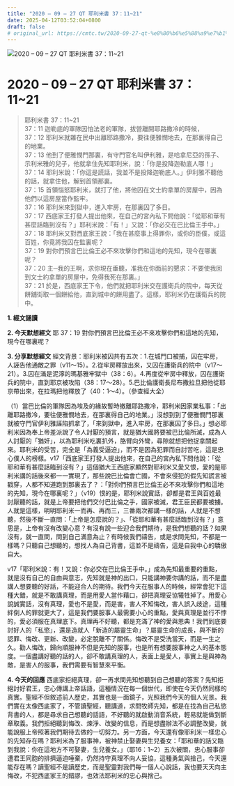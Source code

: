 ```yaml
---
title: "2020 – 09 – 27 QT 耶利米書 37：11~21"
date: 2025-04-12T03:52:04+0800
draft: false
# original_url: https://cmtc.tw/2020-09-27-qt-%e8%80%b6%e5%88%a9%e7%b1%b3%e6%9b%b8-37%ef%bc%9a1121
---
```


![2020 – 09 – 27 QT 耶利米書 37：11\~21](/images/qt.jpg   "2020 – 09 – 27 QT 耶利米書 37：11\~21")

# 2020 – 09 – 27 QT 耶利米書 37：11\~21

> 耶利米書 37：11\~21  
> 37：11 迦勒底的軍隊因怕法老的軍隊，拔營離開耶路撒冷的時候，  
> 37：12 耶利米就雜在民中出離耶路撒冷，要往便雅憫地去，在那裏得自己的地業。  
> 37：13 他到了便雅憫門那裏，有守門官名叫伊利雅，是哈拿尼亞的孫子、示利米雅的兒子，他就拿住先知耶利米，說：「你是投降迦勒底人哪！」  
> 37：14 耶利米說：「你這是謊話，我並不是投降迦勒底人。」伊利雅不聽他的話，就拿住他，解到首領那裏。  
> 37：15 首領惱怒耶利米，就打了他，將他囚在文士約拿單的房屋中，因為他們以這房屋當作監牢。  
> 37：16 耶利米來到獄中，進入牢房，在那裏囚了多日。  
> 37：17 西底家王打發人提出他來，在自己的宮內私下問他說：「從耶和華有甚麼話臨到沒有？」耶利米說：「有！」又說：「你必交在巴比倫王手中。」  
> 37：18 耶利米又對西底家王說：「我在甚麼事上得罪你，或你的臣僕，或這百姓，你竟將我囚在監裏呢？  
> 37：19 對你們預言巴比倫王必不來攻擊你們和這地的先知，現今在哪裏呢？  
> 37：20 主─我的王啊，求你現在垂聽，准我在你面前的懇求：不要使我回到文士約拿單的房屋中，免得我死在那裏。」  
> 37：21 於是，西底家王下令，他們就把耶利米交在護衛兵的院中，每天從餅舖街取一個餅給他，直到城中的餅用盡了。這樣，耶利米仍在護衛兵的院中。

**1. 經文誦讀**

**2.  今天默想經文**
耶 37：19 對你們預言巴比倫王必不來攻擊你們和這地的先知，現今在哪裏呢？

**3. 分享默想經文**
經文背景：耶利米被囚共有五次：1.在城門口被捕，囚在牢房，人誣告他通敵之罪（v11～15）。2.從牢房釋放出來，又囚在護衛兵的院中（v17～21）。3.囚在滿是泥濘的瑪基雅牢獄中（38：6）。4.再度從牢房中釋放，囚在護衛兵的院中，直到耶京被攻陷（38：17～28）。5.巴比倫護衛長尼布撒拉旦把他從耶京帶出來，在拉瑪把他釋放了（40：1～4）。（參查經大全）

（1）當巴比倫的軍隊因為埃及的緣故暫時撤離耶路撒冷，耶利米因家業私事：「出離耶路撒冷，要往便雅憫地去，在那裏得自己的地業。」沒想到到了便雅憫門那裏就被守門官伊利雅誣陷抓拿了，「來到獄中，進入牢房，在那裏囚了多日。」想必耶利米因為奉上帝差派說了令人討厭的預言，就是猶大國將要被巴比倫所滅，成為人人討厭的「猶奸」，以為耶利米吃裏扒外，胳臂向外彎，尋隙就想把他捉拿關起來。耶利米的受苦，完全是「為義受逼迫」，而不是因為犯罪而自討苦吃，這是忠心僕人的榜樣。v17「西底家王打發人提出他來，在自己的宮內私下問他說：「從耶和華有甚麼話臨到沒有？」這個猶大王西底家顯然對耶利米又愛又恨，愛的是耶利米講的話後來都一一實現了，那些說巴比倫會亡國，不會來侵犯的假先知謊言被戳穿，人都不知道跑到那裏去了？：「對你們預言巴比倫王必不來攻擊你們和這地的先知，現今在哪裏呢？」（v19）恨的是，耶利米說實話，卻都是君王與百姓最討厭聽的話，就是上帝要把他們交付巴比倫之手，國家被滅，君王臣民都要被擄。人就是這樣，明明耶利米一而再、再而三，三番兩次都講一樣的話，人就是不想聽，然後不斷一直問：「上帝是怎麼說的？」、「從耶和華有甚麼話臨到沒有？」意思是，上帝有沒有改變心意？有沒有說一些迎合我們期待，是我們想聽的話？如果沒有，就一直問，問到自己滿意為止？有時候我們禱告，或是求問先知，不都是一樣嗎？只聽自己想聽的，想找人為自己背書，這並不是禱告，這是自我中心的驕傲自大。

v17「耶利米說：有！又說：你必交在巴比倫王手中。」成為先知最重要的重點，就是沒有自己的自由與意志，先知就是神的出口，只能講神要你講的話，而不是盡講人想要聽的好話，不能迎合人的期待。我們今天在服事人的時候，經常會犯下這種大錯，就是不敢講真理，而是用愛人當作藉口，卻把真理妥協犧牲掉了。用愛心說誠實話，沒有真理，愛也不是愛，而是害，害人不知悔改，害人誤入歧途，這種絆倒人的罪就更大了，這是我們要服事人最需要小心的重點，愛與真理是並行不悖的，愛必須服在真理底下。真理再不好聽，都是充滿了神的愛與恩典！我們到底要討好人的「私慾」，還是造就人「新造的屬靈生命」？屬靈生命的成長，與不斷的認罪、悔改、更新、改變，必定脫離不了關係。悔改不是受洗當天，而是一生之久。勸人悔改，歸向順服神不但是先知的服事，也是所有想要服事神之人的基本態度。一個盡講好聽的話的人，卻不敢講真理的人，表面上是愛人，事實上是與神為敵，是害人的服事，我們需要有智慧來平衡。

**4. 今天的回應**
西底家拒絕真理，卻一再求問先知想聽到自己想聽的答案？先知拒絕討好君王，忠心傳講上帝話語，這種情況在每一個世代，即使在今天仍然同樣的真實。聖經不但敘述前人歷史，其實也是一面鏡子，光照我們今天的個人光景。我們實在太像西底家了，不管讀聖經，聽講道，求問牧師先知，都是在找為自己私慾背書的人，都是尋求自己想聽的話語，不好聽的就啟動消音系統，輕易就能做到斷章取義。我們拒絕聽到悔改、煉淨、改變的信息，而是想盡辦法不必調整改變，就能說服上帝照著我們期待去做的一切努力。另一方面，今天還有像耶利米一樣忠心的先知存在嗎？耶利米為了服事神，被神禁止娶妻與生兒養女：「耶和華的話又臨到我說：你在這地方不可娶妻，生兒養女。」（耶16：1\~2）五次被關，忠心服事卻遭君王同胞的排擠逼迫唾棄，仍然持守真理不向人妥協，這種勇氣與捨己，今天還能存在嗎？讀聖經不是讀歷史，而是聖靈對我們每一個人心說話，我也要天天向主悔改，不犯西底家王的錯謬，也效法耶利米的忠心與捨己。
